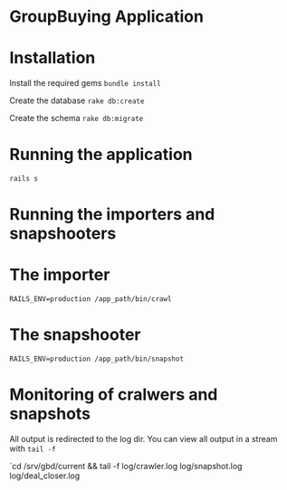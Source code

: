 GroupBuying Application
===============================

Installation
===============================

  Install the required gems
  `bundle install`

  Create the database
  `rake db:create`

  Create the schema
  `rake db:migrate`


Running the application
===============================

`rails s`

Running the importers and snapshooters
============================================

# The importer
`RAILS_ENV=production /app_path/bin/crawl`

# The snapshooter
`RAILS_ENV=production /app_path/bin/snapshot`

# Monitoring of cralwers and snapshots

All output is redirected to the log dir.
You can view all output in a stream with `tail -f`

`cd /srv/gbd/current && tail -f log/crawler.log log/snapshot.log log/deal_closer.log